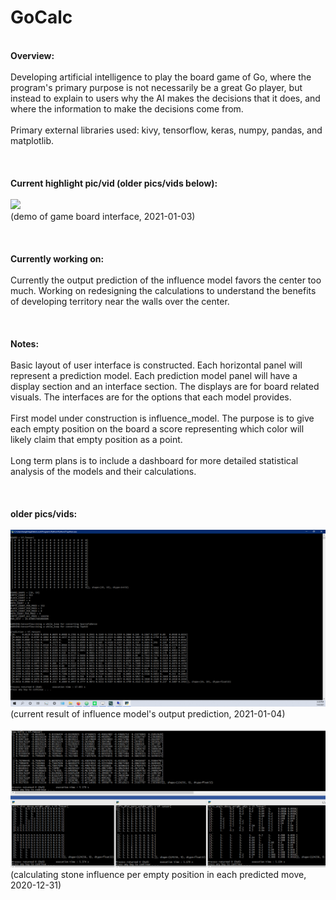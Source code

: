 # GoCalc
\
**Overview:**\
\
Developing artificial intelligence to play the board game of Go, where the program's primary purpose is not necessarily be a great Go player, but instead to explain to users why the AI makes the decisions that it does, and where the information to make the decisions come from.\
\
Primary external libraries used:  kivy, tensorflow, keras, numpy, pandas, and matplotlib.\
\
\
\
**Current highlight pic/vid (older pics/vids below):**\
\
![](readme_vid01.gif)\
(demo of game board interface, 2021-01-03)\
\
\
\
**Currently working on:**\
\
Currently the output prediction of the influence model favors the center too much.  Working on redesigning the calculations to understand the benefits of developing territory near the walls over the center.\
\
\
\
**Notes:**\
\
Basic layout of user interface is constructed.  Each horizontal panel will represent a prediction model.  Each prediction model panel will have a display section and an interface section.  The displays are for board related visuals.  The interfaces are for the options that each model provides.\
\
First model under construction is influence_model.  The purpose is to give each empty position on the board a score representing which color will likely claim that empty position as a point.\
\
Long term plans is to include a dashboard for more detailed statistical analysis of the models and their calculations.\
\
\
\
**older pics/vids:**\
\
![](readme_pic02.png)\
(current result of influence model's output prediction, 2021-01-04)\
\
![](readme_pic01.PNG)\
(calculating stone influence per empty position in each predicted move, 2020-12-31)